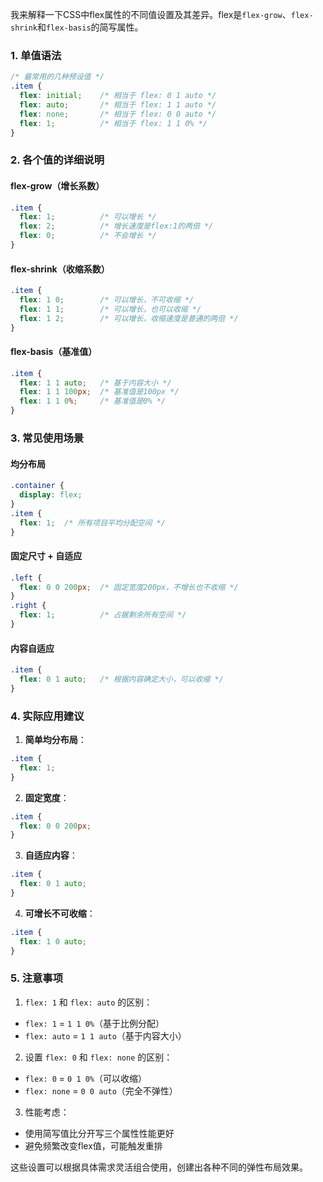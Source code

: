 我来解释一下CSS中flex属性的不同值设置及其差异。flex是`flex-grow`、`flex-shrink`和`flex-basis`的简写属性。

### 1. 单值语法

```css
/* 最常用的几种预设值 */
.item {
  flex: initial;    /* 相当于 flex: 0 1 auto */
  flex: auto;       /* 相当于 flex: 1 1 auto */
  flex: none;       /* 相当于 flex: 0 0 auto */
  flex: 1;          /* 相当于 flex: 1 1 0% */
}
```

### 2. 各个值的详细说明

#### flex-grow（增长系数）

```css
.item {
  flex: 1;          /* 可以增长 */
  flex: 2;          /* 增长速度是flex:1的两倍 */
  flex: 0;          /* 不会增长 */
}
```

#### flex-shrink（收缩系数）

```css
.item {
  flex: 1 0;        /* 可以增长，不可收缩 */
  flex: 1 1;        /* 可以增长，也可以收缩 */
  flex: 1 2;        /* 可以增长，收缩速度是普通的两倍 */
}
```

#### flex-basis（基准值）

```css
.item {
  flex: 1 1 auto;   /* 基于内容大小 */
  flex: 1 1 100px;  /* 基准值是100px */
  flex: 1 1 0%;     /* 基准值是0% */
}
```

### 3. 常见使用场景

#### 均分布局

```css
.container {
  display: flex;
}
.item {
  flex: 1;  /* 所有项目平均分配空间 */
}
```

#### 固定尺寸 + 自适应

```css
.left {
  flex: 0 0 200px;  /* 固定宽度200px，不增长也不收缩 */
}
.right {
  flex: 1;          /* 占据剩余所有空间 */
}
```

#### 内容自适应

```css
.item {
  flex: 0 1 auto;   /* 根据内容确定大小，可以收缩 */
}
```

### 4. 实际应用建议

1. **简单均分布局**：

```css
.item {
  flex: 1;
}
```

2. **固定宽度**：

```css
.item {
  flex: 0 0 200px;
}
```

3. **自适应内容**：

```css
.item {
  flex: 0 1 auto;
}
```

4. **可增长不可收缩**：

```css
.item {
  flex: 1 0 auto;
}
```

### 5. 注意事项

1. `flex: 1` 和 `flex: auto` 的区别：
- `flex: 1` = `1 1 0%`（基于比例分配）
- `flex: auto` = `1 1 auto`（基于内容大小）

2. 设置 `flex: 0` 和 `flex: none` 的区别：
- `flex: 0` = `0 1 0%`（可以收缩）
- `flex: none` = `0 0 auto`（完全不弹性）

3. 性能考虑：
- 使用简写值比分开写三个属性性能更好
- 避免频繁改变flex值，可能触发重排

这些设置可以根据具体需求灵活组合使用，创建出各种不同的弹性布局效果。